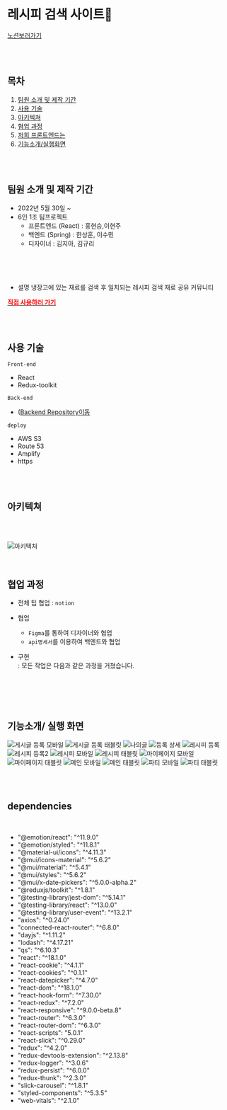 # 레시피 검색 사이트📘
[ 노션보러가기](https://www.notion.so/674224e67a404a3ebfa15cfa42fd2857)

<br>
<br>

## 목차
 1. [팀원 소개 및 제작 기간](#팀원-소개-및-제작-기간)
 2. [사용 기술](#사용-기술)
 3. [아키텍쳐](#아키텍쳐)
 4. [협업 과정](#협업-과정)
 5. [저희 프론트엔드는](#저희-프론트엔드는)
 6. [기능소개/실행화면](#기능소개/-실행-화면)

<br>
<br>



## 팀원 소개 및 제작 기간


- 2022년 5월 30일 ~ 
- 6인 1조 팀프로젝트
  + 프론트엔드 (React) : 홍현승,이현주
  + 백엔드 (Spring) : 한상훈, 이수민
  + 디자이너 : 김지아, 김규리
<br>
<br>


<br>

* 설명
냉장고에 있는 재료를 검색 후 일치되는 레시피 검색
재료 공유 커뮤니티

[<span style="color:red">**직접 사용하러 가기**</span>](www.happypotluck.com)


<br>
<br>

## 사용 기술


`Front-end`
- React
- Redux-toolkit


`Back-end`
-  ([Backend Repository이동]([링크](https://github.com/recipeShareProject/Hanghae-Final-6D-5))


`deploy`
- AWS S3 
- Route 53
- Amplify
- https

<br>
<br>

##  아키텍쳐
<br>

<br>

![아키텍처](https://user-images.githubusercontent.com/51289147/172575643-67c679c6-ba66-477e-b5d9-758081878d19.png)

<br>

##  협업 과정


- 전체 팁 협업 : `notion`
- 협업
	+ `Figma`를 통하여 디자이너와 협업
	+ `api명세서`를 이용하여 백엔드와 협업

- 구현   
	: 모든 작업은 다음과 같은 과정을 거쳤습니다.
	
	

<br>
<br>

<br>
<br>

## 기능소개/ 실행 화면
![게시글 등록 모바일](https://user-images.githubusercontent.com/51289147/172576595-330bb1fd-c3b0-4a3a-b284-a94fad9fc8e0.PNG)
![게시글 등록 태블릿](https://user-images.githubusercontent.com/51289147/172576602-16a64d23-f72a-46e3-90cb-dd324dc0b459.PNG)
![나의글](https://user-images.githubusercontent.com/51289147/172576606-73eb1b15-6b9b-4c02-94a3-0315f95409f0.PNG)
![등록 상세](https://user-images.githubusercontent.com/51289147/172576610-9b97eec4-f351-428e-9be9-c2097ffec32d.PNG)
![레시피 등록](https://user-images.githubusercontent.com/51289147/172576613-8b9f6fcc-12f6-4690-9d2e-22895c80e8ca.PNG)
![레시피 등록2](https://user-images.githubusercontent.com/51289147/172576614-dd70f279-8470-40bf-8909-a3175c190f77.PNG)
![레시피 모바일](https://user-images.githubusercontent.com/51289147/172576618-923980d3-3f3c-4901-a903-2b533e98d7f5.PNG)
![레시피 태블릿](https://user-images.githubusercontent.com/51289147/172576620-3537eeea-9419-415f-8f8e-13211dcc89ef.PNG)
![마이페이지 모바일](https://user-images.githubusercontent.com/51289147/172576629-497a73be-4609-4dec-a8b1-38148ee969a6.PNG)
![마이페이지 태블릿](https://user-images.githubusercontent.com/51289147/172576631-3cf3fbde-0087-4e2c-a903-b386be85d8fd.PNG)
![메인 모바일](https://user-images.githubusercontent.com/51289147/172576635-673f082b-3db0-4ead-acdf-360156f8c647.PNG)
![메인 태블릿](https://user-images.githubusercontent.com/51289147/172576638-42a6b9da-3631-4eb3-b996-da1b5536612d.PNG)
![파티 모바일](https://user-images.githubusercontent.com/51289147/172576641-b28aa11f-a531-4b95-949e-c6c7f7c5ffe6.PNG)
![파티 태블릿](https://user-images.githubusercontent.com/51289147/172576645-f6c14dca-a91b-4175-a8be-8106316f978e.PNG)


<br>
<br>

## dependencies

<br>

+ "@emotion/react": "^11.9.0" <br>
+  "@emotion/styled": "^11.8.1"<br>
+    "@material-ui/icons": "^4.11.3"<br>
+    "@mui/icons-material": "^5.6.2"<br>
+    "@mui/material": "^5.4.1"<br>
+    "@mui/styles": "^5.6.2"<br>
+    "@mui/x-date-pickers": "^5.0.0-alpha.2"<br>
+    "@reduxjs/toolkit": "^1.8.1"<br>
+    "@testing-library/jest-dom": "^5.14.1"<br>
+    "@testing-library/react": "^13.0.0"<br>
+    "@testing-library/user-event": "^13.2.1"<br>
+    "axios": "^0.24.0"<br>
+    "connected-react-router": "^6.8.0"<br>
+    "dayjs": "^1.11.2"<br>
+    "lodash": "^4.17.21"<br>
+    "qs": "^6.10.3"<br>
+    "react": "^18.1.0"<br>
+    "react-cookie": "^4.1.1"<br>
+    "react-cookies": "^0.1.1"<br>
+    "react-datepicker": "^4.7.0"<br>
+    "react-dom": "^18.1.0"<br>
+    "react-hook-form": "^7.30.0"<br>
+    "react-redux": "^7.2.0"<br>
+    "react-responsive": "^9.0.0-beta.8"<br>
+   "react-router": "^6.3.0"<br>
+    "react-router-dom": "^6.3.0"<br>
+    "react-scripts": "5.0.1"<br>
+    "react-slick": "^0.29.0"<br>
+    "redux": "^4.2.0"<br>
+    "redux-devtools-extension": "^2.13.8"<br>
+    "redux-logger": "^3.0.6"<br>
+    "redux-persist": "^6.0.0"<br>
+    "redux-thunk": "^2.3.0"<br>
+    "slick-carousel": "^1.8.1"<br>
+    "styled-components": "^5.3.5"<br>
+    "web-vitals": "^2.1.0"<br>



<br>



